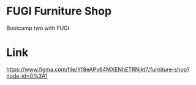 # FUGI Furniture Shop

Bootcamp two with FUGI 

# Link
https://www.figma.com/file/Yf8eAPv64MXENhETRNjkt7/furniture-shop?node-id=0%3A1